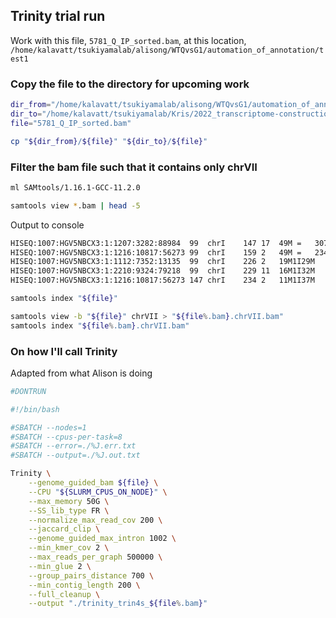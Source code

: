 
## Trinity trial run
Work with this file, `5781_Q_IP_sorted.bam`, at this location, `/home/kalavatt/tsukiyamalab/alisong/WTQvsG1/automation_of_annotation/test1`

### Copy the file to the directory for upcoming work
```zsh
dir_from="/home/kalavatt/tsukiyamalab/alisong/WTQvsG1/automation_of_annotation/test1"
dir_to="/home/kalavatt/tsukiyamalab/Kris/2022_transcriptome-construction/results/2022-1021"
file="5781_Q_IP_sorted.bam"

cp "${dir_from}/${file}" "${dir_to}/${file}"
```

### Filter the bam file such that it contains only chrVII
```zsh
ml SAMtools/1.16.1-GCC-11.2.0

samtools view *.bam | head -5
```

Output to console
```txt
HISEQ:1007:HGV5NBCX3:1:1207:3282:88984	99	chrI	147	17	49M	=	307	209	TTACCCTGTCTCATTCAACCATACCACTCCCAACTACCATCCATCCCTC	GGGGIGIIIIGGIIIIIIIGIGIIIIIIIGIIIIIIIGIIIIIGIIIGI	AS:i:75	XS:i:52	XN:i:0	XM:i:3	XO:i:0	XG:i:0	NM:i:3	MD:Z:10C19G3C14	YS:i:90	YT:Z:CP
HISEQ:1007:HGV5NBCX3:1:1216:10817:56273	99	chrI	159	2	49M	=	234	123	ATTCAACTATACCACTCCCAACTACCATCCATCTCTCTACTTACTACCA	GGGGIIIIIIIIIIIIIIIIIIIIIIIIIIIIIIIGGIIIIIIIGIIIG	AS:i:66	XS:i:78	XN:i:0	XM:i:4	XO:i:0	XG:i:0	NM:i:4	MD:Z:7C10G3C10C15	YS:i:80	YT:Z:CP
HISEQ:1007:HGV5NBCX3:1:1112:7352:13135	99	chrI	226	2	19M1I29M	=	433	257	CCAATTACCCATATCCTACTCCACTGCCACTTACCCTACCATTCCCCTA	GGGGGGGIIIIIGIIIIIIIIIIIIIGIIIGIGGGGAGGIIIIGIIIII	AS:i:73	XS:i:75	XN:i:0	XM:i:2	XO:i:1	XG:i:1	NM:i:3	MD:Z:16A25A5	YS:i:73	YT:Z:CP
HISEQ:1007:HGV5NBCX3:1:2210:9324:79218	99	chrI	229	11	16M1I32M	=	295	115	ATTACCCATATCCTACTCCACTGCCACTTACCCTACCATTACCCTACCA	GGGGGGIIIIIIIIIIIIIIIIIIIGGGIIIIIIIIIGIIIIIIIIIIG	AS:i:80	XS:i:82	XN:i:0	XM:i:1	XO:i:1	XG:i:1	NM:i:2	MD:Z:13A34	YS:i:90	YT:Z:CP
HISEQ:1007:HGV5NBCX3:1:1216:10817:56273	147	chrI	234	2	11M1I37M	=	159	-123	CCATATCCTACTCCACTGCCACTTACCCTACCATTACCCTACCATCCAC	IIGGGIIIIGGGIGGGGIIIIIIGGGIIIGIIIGGGIIGGGIGGGGGGG	AS:i:80	XS:i:83	XN:i:0	XM:i:1	XO:i:1	XG:i:1	NM:i:2	MD:Z:8A39	YS:i:66	YT:Z:CP
```

```zsh
samtools index "${file}"

samtools view -b "${file}" chrVII > "${file%.bam}.chrVII.bam"
samtools index "${file%.bam}.chrVII.bam"
```

### On how I'll call Trinity
Adapted from what Alison is doing
```zsh
#DONTRUN

#!/bin/bash

#SBATCH --nodes=1
#SBATCH --cpus-per-task=8
#SBATCH --error=./%J.err.txt
#SBATCH --output=./%J.out.txt

Trinity \
	--genome_guided_bam ${file} \
	--CPU "${SLURM_CPUS_ON_NODE}" \
	--max_memory 50G \
	--SS_lib_type FR \
	--normalize_max_read_cov 200 \
	--jaccard_clip \
	--genome_guided_max_intron 1002 \
	--min_kmer_cov 2 \
	--max_reads_per_graph 500000 \
	--min_glue 2 \
	--group_pairs_distance 700 \
	--min_contig_length 200 \
	--full_cleanup \
	--output "./trinity_trin4s_${file%.bam}"
```

